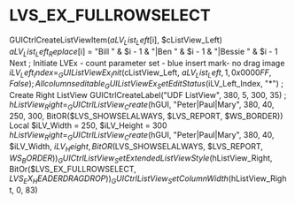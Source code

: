 # LVS_EX_FULLROWSELECT
GUICtrlCreateListViewItem($aLV_List_Left[$i], $cListView_Left)     $aLV_List_Left_Replace[$i] = "Bill " &amp; $i - 1 &amp; "|Ben " &amp; $i - 1 &amp; "|Bessie " &amp; $i - 1 Next ; Initiate LVEx - count parameter set - blue insert mark- no drag image $iLV_Left_Index = _GUIListViewEx_Init($cListView_Left, $aLV_List_Left, 1, 0x0000FF, False) ; All columns editable _GUIListViewEx_SetEditStatus($iLV_Left_Index, "*") ; Create Right ListView GUICtrlCreateLabel("UDF ListView", 380, 5, 300, 35) ; $hListView_Right = _GUICtrlListView_Create($hGUI, "Peter|Paul|Mary", 380, 40, 250, 300, BitOR($LVS_SHOWSELALWAYS, $LVS_REPORT, $WS_BORDER)) Local $iLV_Width = 250, $iLV_Height = 300 $hListView_Right = _GUICtrlListView_Create($hGUI, "Peter|Paul|Mary", 380, 40, $iLV_Width, $iLV_Height, BitOR($LVS_SHOWSELALWAYS, $LVS_REPORT, $WS_BORDER)) _GUICtrlListView_SetExtendedListViewStyle($hListView_Right, BitOr($LVS_EX_FULLROWSELECT, $LVS_EX_HEADERDRAGDROP)) _GUICtrlListView_SetColumnWidth($hListView_Right, 0, 83)
